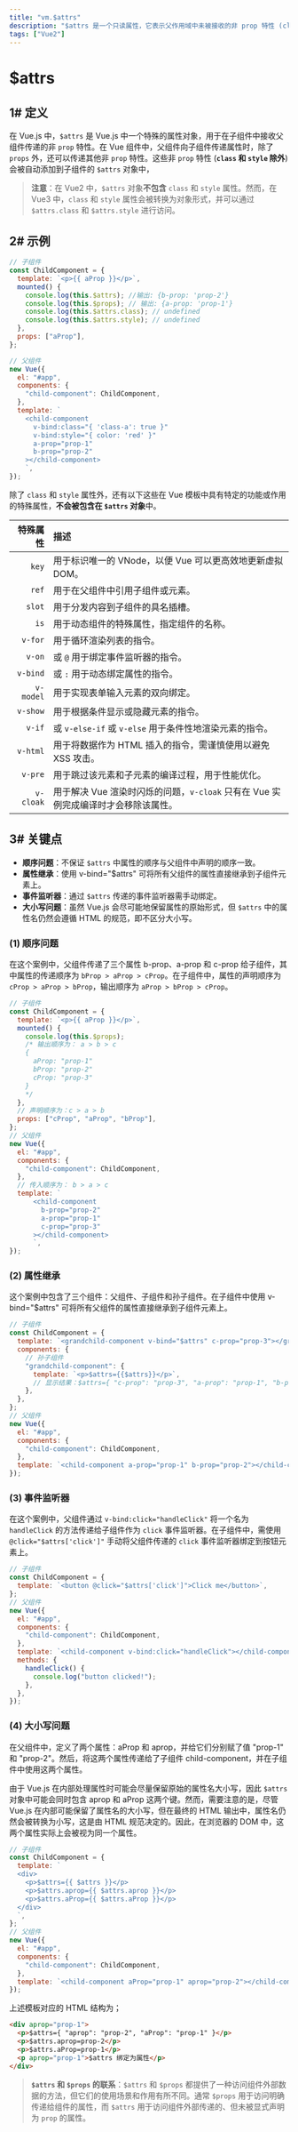 ```yaml
---
title: "vm.$attrs"
description: "$attrs 是一个只读属性，它表示父作用域中未被接收的非 prop 特性 (class 和 style 除外) 。"
tags: ["Vue2"]
---
```


# $attrs

## 1# 定义

在 Vue.js 中，`$attrs` 是 Vue.js 中一个特殊的属性对象，用于在子组件中接收父组件传递的非 `prop` 特性。在 Vue 组件中，父组件向子组件传递属性时，除了 `props` 外，还可以传递其他非 `prop` 特性。这些非 `prop` 特性 (**`class` 和 `style` 除外**) 会被自动添加到子组件的 `$attrs` 对象中，

> **注意**：在 Vue2 中，`$attrs` 对象**不包含** `class` 和 `style` 属性。然而，在 Vue3 中，`class` 和 `style` 属性会被转换为对象形式，并可以通过 `$attrs.class` 和 `$attrs.style` 进行访问。


## 2# 示例

```js
// 子组件
const ChildComponent = {
  template: `<p>{{ aProp }}</p>`,
  mounted() {
    console.log(this.$attrs); //输出: {b-prop: 'prop-2'}
    console.log(this.$props); // 输出: {a-prop: 'prop-1'}
    console.log(this.$attrs.class); // undefined
    console.log(this.$attrs.style); // undefined
  },
  props: ["aProp"],
};

// 父组件
new Vue({
  el: "#app",
  components: {
    "child-component": ChildComponent,
  },
  template: `
    <child-component
      v-bind:class="{ 'class-a': true }"
      v-bind:style="{ color: 'red' }"
      a-prop="prop-1"
      b-prop="prop-2"
    ></child-component>
    `,
});
```

除了 `class` 和 `style` 属性外，还有以下这些在 Vue 模板中具有特定的功能或作用的特殊属性，**不会被包含在 `$attrs` 对象**中。

|  特殊属性 | 描述                                                                               |
| --------: | :--------------------------------------------------------------------------------- |
|     `key` | 用于标识唯一的 VNode，以便 Vue 可以更高效地更新虚拟 DOM。                          |
|     `ref` | 用于在父组件中引用子组件或元素。                                                   |
|    `slot` | 用于分发内容到子组件的具名插槽。                                                   |
|      `is` | 用于动态组件的特殊属性，指定组件的名称。                                           |
|   `v-for` | 用于循环渲染列表的指令。                                                           |
|    `v-on` | 或 `@` 用于绑定事件监听器的指令。                                                  |
|  `v-bind` | 或 `:` 用于动态绑定属性的指令。                                                    |
| `v-model` | 用于实现表单输入元素的双向绑定。                                                   |
|  `v-show` | 用于根据条件显示或隐藏元素的指令。                                                 |
|    `v-if` | 或 `v-else-if` 或 `v-else` 用于条件性地渲染元素的指令。                            |
|  `v-html` | 用于将数据作为 HTML 插入的指令，需谨慎使用以避免 XSS 攻击。                        |
|   `v-pre` | 用于跳过该元素和子元素的编译过程，用于性能优化。                                   |
| `v-cloak` | 用于解决 Vue 渲染时闪烁的问题，`v-cloak` 只有在 Vue 实例完成编译时才会移除该属性。 |


## 3# 关键点

* **顺序问题**：不保证 `$attrs` 中属性的顺序与父组件中声明的顺序一致。
* **属性继承**：使用 v-bind="$attrs" 可将所有父组件的属性直接继承到子组件元素上。
* **事件监听器**：通过 `$attrs` 传递的事件监听器需手动绑定。
* **大小写问题**：虽然 Vue.js 会尽可能地保留属性的原始形式，但 `$attrs` 中的属性名仍然会遵循 HTML 的规范，即不区分大小写。

### (1) 顺序问题

在这个案例中，父组件传递了三个属性 b-prop、a-prop 和 c-prop 给子组件，其中属性的传递顺序为 `bProp > aProp > cProp`。在子组件中，属性的声明顺序为 `cProp > aProp > bProp`，输出顺序为 `aProp > bProp > cProp`。

```js
// 子组件
const ChildComponent = {
  template: `<p>{{ aProp }}</p>`,
  mounted() {
    console.log(this.$props);
    /* 输出顺序为： a > b > c
    {
      aProp: "prop-1"
      bProp: "prop-2"
      cProp: "prop-3"
    }
    */
  },
  // 声明顺序为：c > a > b
  props: ["cProp", "aProp", "bProp"],
};
// 父组件
new Vue({
  el: "#app",
  components: {
    "child-component": ChildComponent,
  },
  // 传入顺序为： b > a > c
  template: `
      <child-component
        b-prop="prop-2"
        a-prop="prop-1"
        c-prop="prop-3"
      ></child-component>
      `,
});
```
### (2) 属性继承

这个案例中包含了三个组件：父组件、子组件和孙子组件。在子组件中使用 v-bind="$attrs" 可将所有父组件的属性直接继承到子组件元素上。

```js
// 子组件
const ChildComponent = {
  template: `<grandchild-component v-bind="$attrs" c-prop="prop-3"></grandchild-component>`,
  components: {
    // 孙子组件
    "grandchild-component": {
      template: `<p>$attrs={{$attrs}}</p>`,
      // 显示结果：$attrs={ "c-prop": "prop-3", "a-prop": "prop-1", "b-prop": "prop-2" }
    },
  },
};
// 父组件
new Vue({
  el: "#app",
  components: {
    "child-component": ChildComponent,
  },
  template: `<child-component a-prop="prop-1" b-prop="prop-2"></child-component>`,
});
```

### (3) 事件监听器

在这个案例中，父组件通过 `v-bind:click="handleClick"` 将一个名为 `handleClick` 的方法传递给子组件作为 `click` 事件监听器。在子组件中，需使用 `@click="$attrs['click']"` 手动将父组件传递的 `click` 事件监听器绑定到按钮元素上。

```js
// 子组件
const ChildComponent = {
  template: `<button @click="$attrs['click']">Click me</button>`,
};
// 父组件
new Vue({
  el: "#app",
  components: {
    "child-component": ChildComponent,
  },
  template: `<child-component v-bind:click="handleClick"></child-component>`,
  methods: {
    handleClick() {
      console.log("button clicked!");
    },
  },
});
```

### (4) 大小写问题

在父组件中，定义了两个属性：aProp 和 aprop，并给它们分别赋了值 "prop-1" 和 "prop-2"。然后，将这两个属性传递给了子组件 child-component，并在子组件中使用这两个属性。

由于 Vue.js 在内部处理属性时可能会尽量保留原始的属性名大小写，因此 `$attrs` 对象中可能会同时包含 aprop 和 aProp 这两个键。然而，需要注意的是，尽管 Vue.js 在内部可能保留了属性名的大小写，但在最终的 HTML 输出中，属性名仍然会被转换为小写，这是由 HTML 规范决定的。因此，在浏览器的 DOM 中，这两个属性实际上会被视为同一个属性。

```js
// 子组件
const ChildComponent = {
  template: `
  <div>
    <p>$attrs={{ $attrs }}</p>
    <p>$attrs.aprop={{ $attrs.aprop }}</p>
    <p>$attrs.aProp={{ $attrs.aProp }}</p>
  </div>
  `,
};
// 父组件
new Vue({
  el: "#app",
  components: {
    "child-component": ChildComponent,
  },
  template: `<child-component aProp="prop-1" aprop="prop-2"></child-component>`,
});
```

上述模板对应的 HTML 结构为；

```html
<div aprop="prop-1">
  <p>$attrs={ "aprop": "prop-2", "aProp": "prop-1" }</p>
  <p>$attrs.aprop=prop-2</p>
  <p>$attrs.aProp=prop-1</p>
  <p aprop="prop-1">$attrs 绑定为属性</p>
</div>
```

> **`$attrs` 和 `$props` 的联系**：`$attrs` 和 `$props` 都提供了一种访问组件外部数据的方法，但它们的使用场景和作用有所不同。通常 `$props` 用于访问明确传递给组件的属性，而 `$attrs` 用于访问组件外部传递的、但未被显式声明为 `prop` 的属性。